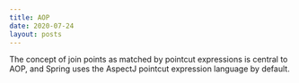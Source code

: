```yaml
---
title: AOP
date: 2020-07-24
layout: posts
---
```

The concept of join points as matched by pointcut expressions is central to AOP, and Spring uses the AspectJ pointcut expression language by default.
